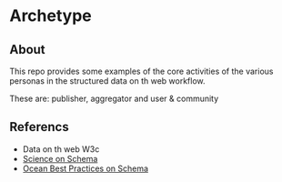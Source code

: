 # Archetype

## About

This repo provides some examples of the core activities
of the various personas in the structured data on th web
workflow.

These are: publisher, aggregator and user & community


## Referencs

* Data on th web W3c
* [Science on Schema](https://github.com/ESIPFed/science-on-schema.org//)
* [Ocean Best Practices on Schema](https://github.com/adamml/ocean-best-practices-on-schema)
